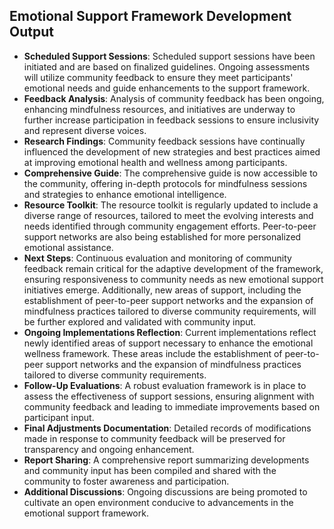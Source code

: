 

## Emotional Support Framework Development Output

- **Scheduled Support Sessions**: Scheduled support sessions have been initiated and are based on finalized guidelines. Ongoing assessments will utilize community feedback to ensure they meet participants' emotional needs and guide enhancements to the support framework.
- **Feedback Analysis**: Analysis of community feedback has been ongoing, enhancing mindfulness resources, and initiatives are underway to further increase participation in feedback sessions to ensure inclusivity and represent diverse voices.
- **Research Findings**: Community feedback sessions have continually influenced the development of new strategies and best practices aimed at improving emotional health and wellness among participants.
- **Comprehensive Guide**: The comprehensive guide is now accessible to the community, offering in-depth protocols for mindfulness sessions and strategies to enhance emotional intelligence.
- **Resource Toolkit**: The resource toolkit is regularly updated to include a diverse range of resources, tailored to meet the evolving interests and needs identified through community engagement efforts. Peer-to-peer support networks are also being established for more personalized emotional assistance.
- **Next Steps**: Continuous evaluation and monitoring of community feedback remain critical for the adaptive development of the framework, ensuring responsiveness to community needs as new emotional support initiatives emerge. Additionally, new areas of support, including the establishment of peer-to-peer support networks and the expansion of mindfulness practices tailored to diverse community requirements, will be further explored and validated with community input.
- **Ongoing Implementations Reflection**: Current implementations reflect newly identified areas of support necessary to enhance the emotional wellness framework. These areas include the establishment of peer-to-peer support networks and the expansion of mindfulness practices tailored to diverse community requirements.
- **Follow-Up Evaluations**: A robust evaluation framework is in place to assess the effectiveness of support sessions, ensuring alignment with community feedback and leading to immediate improvements based on participant input.
- **Final Adjustments Documentation**: Detailed records of modifications made in response to community feedback will be preserved for transparency and ongoing enhancement.
- **Report Sharing**: A comprehensive report summarizing developments and community input has been compiled and shared with the community to foster awareness and participation.
- **Additional Discussions**: Ongoing discussions are being promoted to cultivate an open environment conducive to advancements in the emotional support framework.